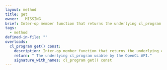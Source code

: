 ```yaml
---
layout: method
title: get
owner: __MISSING__
brief: Inter-op member function that returns the underlying cl_program.
tags:
  - method
defined-in-file: ""
overloads:
  cl_program get() const:
    description: Inter-op member function that returns the underlying cl_program.
    return: " The underlying cl_program usable by the OpenCL API."
    signature_with_names: cl_program get() const
---
```

